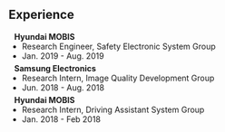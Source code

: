 ## Experience

<h4 style="margin:0 10px 0;">Hyundai MOBIS</h4>

<ul style="margin:0 0 5px;">
  <li><autocolor>Research Engineer, Safety Electronic System Group</autocolor></li>
  <li><autocolor>Jan. 2019 - Aug. 2019</autocolor></li>
</ul>

<h4 style="margin:0 10px 0;">Samsung Electronics</h4>

<ul style="margin:0 0 5px;">
  <li><autocolor>Research Intern, Image Quality Development Group</autocolor></li>
  <li><autocolor>Jun. 2018 - Aug. 2018</autocolor></li>
</ul>

<h4 style="margin:0 10px 0;">Hyundai MOBIS</h4>

<ul style="margin:0 0 5px;">
  <li><autocolor>Research Intern, Driving Assistant System Group</autocolor></li>
  <li><autocolor>Jan. 2018 - Feb 2018</autocolor></li>
</ul>
